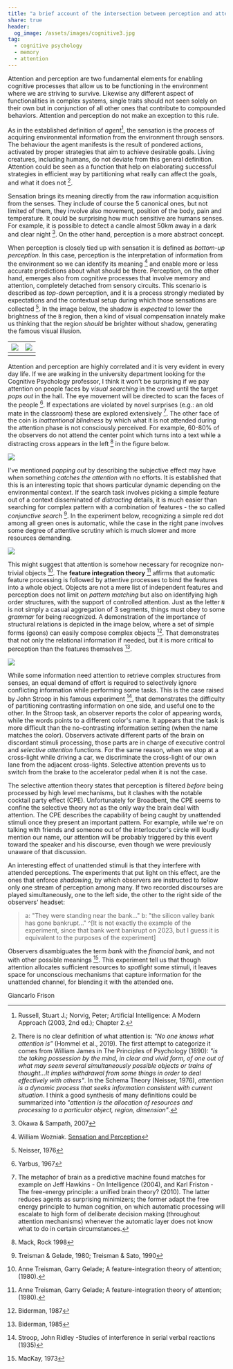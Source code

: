 ```yaml
---
title: "a brief account of the intersection between perception and attention"
share: true
header:
  og_image: /assets/images/cognitive3.jpg
tag:
  - cognitive psychology
  - memory 
  - attention
---
```

Attention and perception are two fundamental elements for enabling cognitive processes that allow us to be functioning in the environment where we are striving to survive. Likewise any different aspect of functionalities in complex systems, single traits should not seen solely on their own but in conjunction of all other ones that contribute to compounded behaviors.
Attention and perception do not make an exception to this rule. 

As in the established definition of _agent_[^1], the sensation is the process of acquiring environmental information from the environment through sensors. The behaviour the agent manifests is the result of pondered actions, activated by proper strategies that aim to achieve desirable goals.  Living creatures, including humans, do not deviate from this general definition. Attention could be seen as a function that help on elaborating successful strategies in efficient way by partitioning what really can affect the goals, and what it does not [^2]. 

Sensation brings its meaning directly from the raw information acquisition from the senses. They include of course the 5 canonical ones, but not limited of them, they involve also movement, position of the body, pain and temperature. It could be surprising how much sensitive are humans senses. For example, it is possible to detect a candle almost 50km away in a dark and clear night [^6]. On the other hand, perception is a more abstract concept. 

When perception is closely tied up with sensation it is defined as _bottom-up perception_. In this case, perception is the interpretation of information from the environment so we can identify its meaning [^3] and enable more or less accurate predictions about what should be there. Perception, on the other hand, emerges also from cognitive processes that involve memory and attention, completely detached from sensory circuits. This scenario is described as _top-down_ perception, and it is a process strongly mediated by expectations and the contextual setup during which those sensations are collected [^7]. In the image below, the shadow is _expected_ to lower the brightness of the `B` region, then a kind of visual compensation innately make us thinking that the region _should_ be brighter without shadow, generating the famous visual illusion. 

|![](https://upload.wikimedia.org/wikipedia/commons/thumb/b/be/Checker_shadow_illusion.svg/440px-Checker_shadow_illusion.svg.png)|![](https://upload.wikimedia.org/wikipedia/commons/thumb/2/21/Grey_square_optical_illusion_proof2.svg/440px-Grey_square_optical_illusion_proof2.svg.png)|
|--|--|
|||

Attention and perception are highly correlated and it is very evident in every day life. If we are walking in the university department looking for the Cognitive Psychology professor, I think it won't be surprising if we pay attention on people faces by _visual searching_ in the crowd until the target _pops out_ in the hall. The eye movement will be directed to scan the faces of the people [^8]. If expectations are violated by novel surprises (e.g.: an old mate in the classroom) these are explored extensively [^5]. The other face of the coin is _inattentional blindness_ by which what it is not attended during the attention phase is not consciously perceived. For example, 60-80% of the observers do not attend the center point which turns into a text while a distracting cross appears in the left [^9] in the figure below.

![](/assets/images/cognitive1.jpg)

I've mentioned _popping out_ by describing the subjective effect may have when something _catches the attention_ with no efforts. It is established that this is an interesting topic that shows particular dynamic depending on the environmental context. If the search task involves picking a simple feature out of a context disseminated of _distracting_ details, it is much easier than searching for complex pattern with a combination of features - the so called _conjunctive search_ [^10]. In the experiment below, recognizing a simple red dot among all green ones is automatic, while the case in the right pane involves some degree of attentive scrutiny which is much slower and more resources demanding.

![](/assets/images/cognitive2.jpg)

This might suggest that attention is somehow necessary for recognize non-trivial objects [^4]. The **feature integration theory** [^4] affirms that automatic feature processing is followed by attentive processes to bind the features into a whole object. Objects are not a mere list of independent features and perception does not limit on _pattern matching_ but also on identifying high order structures, with the support of controlled attention. 
Just as the letter `N` is not simply a casual aggregation of 3 segments, things must obey to some _grammar_ for being recognized. 
A demonstration of the importance of structural relations is depicted in the image below, where a set of simple forms (geons) can easily compose complex objects [^11]. That demonstrates that not only the relational information if needed, but it is more critical to perception than the features themselves [^12].   

![](/assets/images/cognitive3.jpg)

While some information need attention to retrieve complex structures from senses, an equal demand of effort is required to selectively ignore conflicting information while performing some tasks. This is the case raised by John Stroop in his famous experiment [^13], that demonstrates the difficulty of partitioning contrasting information on one side, and useful one to the other. In the Stroop task, an observer reports the color of appearing words, while the words points to a different color's name. It appears that the task is more difficult than the no-contrasting information setting (when the name matches the color). Observers activate different parts of the brain on discordant stimuli processing, those parts are in charge of executive control and _selective attention_ functions. For the same reason, when we stop at a cross-light while driving a car, we discriminate the cross-light of our own lane from the adjacent cross-lights. Selective attention prevents us to switch from the brake to the accelerator pedal when it is not the case.

The selective attention theory states that perception is filtered _before_ being processed by high level mechanisms, but it clashes with the notable cocktail party effect (CPE). Unfortunately for Broadbent, the CPE seems to confine the selective theory not as the only way the brain deal with attention. The CPE describes the capability of being caught by unattended stimuli once they present an important pattern. For example, while we're on talking with friends and someone out of the interlocutor's circle will loudly mention our name, our attention will be probably triggered by this event toward the speaker and his discourse, even though we were previously unaware of that discussion. 

An interesting effect of unattended stimuli is that they interfere with attended perceptions. The experiments that put light on this effect, are the ones that enforce _shadowing_, by which observers are instructed to follow only one stream of perception among many. If two recorded discourses are played simultaneously, one to the left side, the other to the right side of the observers' headset:
> a: "They were standing near the bank..."
> b: "the silicon valley bank has gone bankrupt..." ^[It is not exactly the example of the experiment, since that bank went bankrupt on 2023, but I guess it is equivalent to the purposes of the experiment]

Observers disambiguates the term _bank_ with the _financial bank_, and not with other possible meanings [^14]. This experiment tell us that though attention allocates sufficient resources to _spotlight_ some stimuli, it leaves space for unconscious mechanisms that capture information for the unattended channel, for blending it with the attended one.

Giancarlo Frison

[^1]: Russell, Stuart J.; Norvig, Peter; Artificial Intelligence: A Modern Approach  (2003, 2nd ed.); Chapter 2.
[^2]: There is no clear definition of what attention is: _"No one knows what attention is”_ (Hommel et al., 2019).  The first attempt to categorize it comes from William James in The Principles of Psychology (1890): _"is the taking possession by the mind, in clear and vivid form, of one out of what may seem several simultaneously possible objects or trains of thought…It implies withdrawal from some things in order to deal effectively with others"_. In the Schema Theory (Neisser, 1976), _attention is a dynamic process that seeks information consistent with current situation_. I think a good synthesis of many definitions could be summarized into _"attention is the allocation of resources and processing to a particular object, region, dimension"_.
[^3]: William Wozniak. [Sensation and Perception](https://www.apa.org/ed/precollege/topss/lessons/sensation.pdf)
[^4]: Anne Treisman, Garry Gelade; A feature-integration theory of attention; (1980). 
[^5]: The metaphor of brain as a predictive machine found matches for example on Jeff Hawkins - On Intelligence (2004), and Karl Friston - The free-energy principle: a unified brain theory? (2010). The latter reduces agents as surprising minimizers; the former adapt the free energy principle to human cognition, on which automatic processing will escalate to high form of deliberate decision making (throughout attention mechanisms) whenever the automatic layer does not know what to do in certain circumstances. 
[^6]: Okawa & Sampath, 2007
[^7]: Neisser, 1976
[^8]: Yarbus, 1967
[^9]: Mack, Rock 1998
[^10]: Treisman & Gelade, 1980; Treisman & Sato, 1990
[^11]: Biderman, 1987
[^12]: Biderman, 1985
[^13]: Stroop, John Ridley -Studies of interference in serial verbal reactions (1935)
[^14]: MacKay, 1973
